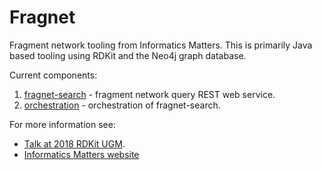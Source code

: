 # Fragnet

Fragment network tooling from Informatics Matters.
This is primarily Java based tooling using RDKit and the Neo4j graph database.

Current components:

1. [fragnet-search](fragnet-search/) - fragment network query REST web service.
2. [orchestration](orchestration/) - orchestration of fragnet-search.

For more information see:

* [Talk at 2018 RDKit UGM](https://github.com/rdkit/UGM_2018/blob/master/Lightning/tim_dudgeon_fragment-network.pdf).
* [Informatics Matters website](https://www.informaticsmatters.com/pages/fragment_network.html)
